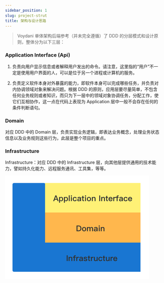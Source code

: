```yaml
---
sidebar_position: 1
slug: project-strut
title: 架构与设计思路
---
```


> Voydani 单体架构后端参考（并未完全遵循）了 DDD 的分层模式和设计原则，整体分为以下三层：

### Application Interface (Api)

1. 负责向用户显示信息或者解释用户发出的命令。请注意，这里指的“用户”不一定是使用用户界面的人，可以是位于另一个进程或计算机的服务。

2. 负责定义软件本身对外暴露的能力，即软件本身可以完成哪些任务，并负责对内协调领域对象来解决问题。根据 DDD 的原则，应用层要尽量简单，不包含任何业务规则或者知识，而只为下一层中的领域对象协调任务，分配工作，使它们互相协作，这一点在代码上表现为 Application 层中一般不会存在任何的条件判断语句。

### Domain

对应 DDD 中的 Domain 层，负责实现业务逻辑，即表达业务概念，处理业务状态信息以及业务规则这些行为，此层是整个项目的重点。

### Infrastructure

Infrastructure：对应 DDD 中的 Infrastructure 层，向其他层提供通用的技术能力，譬如持久化能力、远程服务通讯、工具集，等等。

![](../../static/img/architecture.png)
